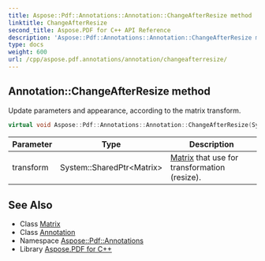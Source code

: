 ```yaml
---
title: Aspose::Pdf::Annotations::Annotation::ChangeAfterResize method
linktitle: ChangeAfterResize
second_title: Aspose.PDF for C++ API Reference
description: 'Aspose::Pdf::Annotations::Annotation::ChangeAfterResize method. Update parameters and appearance, according to the matrix transform in C++.'
type: docs
weight: 600
url: /cpp/aspose.pdf.annotations/annotation/changeafterresize/
---
```

## Annotation::ChangeAfterResize method


Update parameters and appearance, according to the matrix transform.

```cpp
virtual void Aspose::Pdf::Annotations::Annotation::ChangeAfterResize(System::SharedPtr<Matrix> transform)
```


| Parameter | Type | Description |
| --- | --- | --- |
| transform | System::SharedPtr\<Matrix\> | [Matrix](../../../aspose.pdf/matrix/) that use for transformation (resize). |

## See Also

* Class [Matrix](../../../aspose.pdf/matrix/)
* Class [Annotation](../)
* Namespace [Aspose::Pdf::Annotations](../../)
* Library [Aspose.PDF for C++](../../../)
